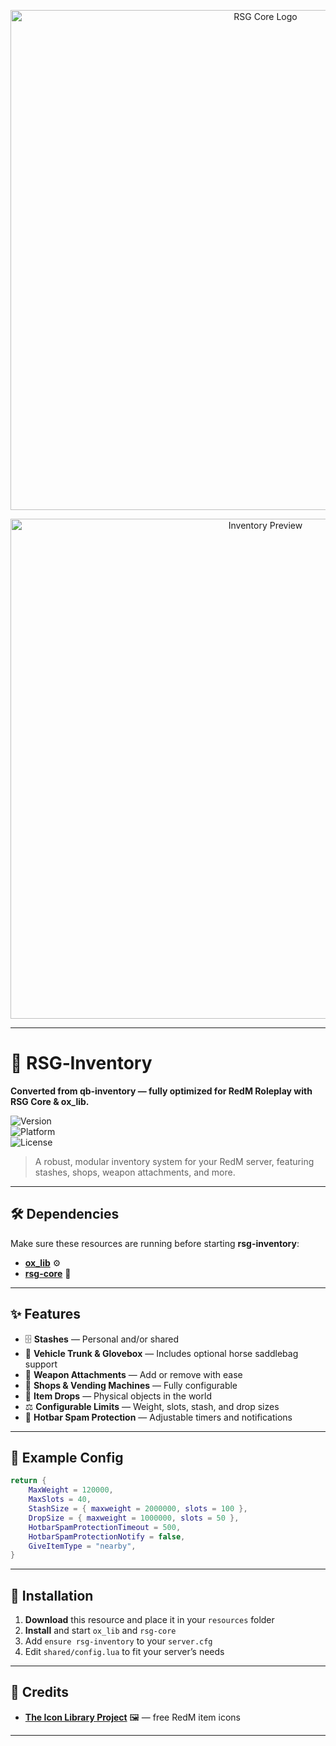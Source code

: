 <!-- Core Logo -->
<p align="center">
  <img src="https://cdn.discordapp.com/attachments/1109201552171864067/1405559611301298187/rsg.jpg?ex=689f44e5&is=689df365&hm=2440e05acbf52945fb1b18956c21eab8ad9ac984d5eeef6a7bcc1a414b44ba72&" 
       alt="RSG Core Logo" 
       width="800">
</p>

<!-- Inventory Preview -->
<p align="center">
  <img src="https://cdn.discordapp.com/attachments/1109201552171864067/1405559539289559181/image.png?ex=689f44d4&is=689df354&hm=d50b6f578874f5e20e4d8f9858d13bba61eb8a246a08b9d6fc8c0ea83f52b68f&" 
       alt="Inventory Preview" 
       width="800">
</p>

---

# 🎯 RSG‑Inventory  
**Converted from qb‑inventory — fully optimized for RedM Roleplay with RSG Core & ox_lib.**

![Version](https://img.shields.io/badge/version-1.0.0-red)  
![Platform](https://img.shields.io/badge/platform-RedM-darkred)  
![License](https://img.shields.io/badge/license-MIT-green)

> A robust, modular inventory system for your RedM server, featuring stashes, shops, weapon attachments, and more.

---

## 🛠️ Dependencies
Make sure these resources are running before starting **rsg-inventory**:
- [**ox_lib**](https://github.com/overextended/ox_lib) ⚙️
- [**rsg-core**](https://github.com/) 🤠

---

## ✨ Features
- 🗄 **Stashes** — Personal and/or shared
- 🐎 **Vehicle Trunk & Glovebox** — Includes optional horse saddlebag support
- 🔧 **Weapon Attachments** — Add or remove with ease
- 🏪 **Shops & Vending Machines** — Fully configurable
- 🎒 **Item Drops** — Physical objects in the world
- ⚖ **Configurable Limits** — Weight, slots, stash, and drop sizes
- 🚫 **Hotbar Spam Protection** — Adjustable timers and notifications

---

## 📜 Example Config
```lua
return {
    MaxWeight = 120000,
    MaxSlots = 40,
    StashSize = { maxweight = 2000000, slots = 100 },
    DropSize = { maxweight = 1000000, slots = 50 },
    HotbarSpamProtectionTimeout = 500,
    HotbarSpamProtectionNotify = false,
    GiveItemType = "nearby",
}
```

---

## 📂 Installation
1. **Download** this resource and place it in your `resources` folder  
2. **Install** and start `ox_lib` and `rsg-core`  
3. Add `ensure rsg-inventory` to your `server.cfg`  
4. Edit `shared/config.lua` to fit your server’s needs

---

## 💎 Credits
- [**The Icon Library Project**](https://github.com/TankieTwitch/FREE-RedM-Image-Library) 🖼 — free RedM item icons

---

